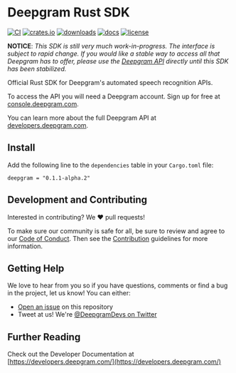 # Deepgram Rust SDK

[![CI](https://github.com/deepgram-devs/deepgram-rust-sdk/actions/workflows/ci.yaml/badge.svg?branch=main)](https://github.com/deepgram-devs/deepgram-rust-sdk/actions/workflows/ci.yaml)
[![crates.io](https://img.shields.io/crates/v/deepgram)](https://crates.io/crates/deepgram)
[![downloads](https://img.shields.io/crates/d/deepgram)](https://crates.io/crates/deepgram)
[![docs](https://img.shields.io/docsrs/deepgram)](https://docs.rs/deepgram)
[![license](https://img.shields.io/crates/l/deepgram)](./LICENSE)

**NOTICE**: *This SDK is still very much work-in-progress. The interface is subject to rapid change.
If you would like a stable way to access all that Deepgram has to offer, please use the
[Deepgram API](https://developers.deepgram.com/api-reference/) directly until this SDK has been stabilized.*

Official Rust SDK for Deepgram's automated speech recognition APIs.

To access the API you will need a Deepgram account. Sign up for free at [console.deepgram.com](https://console.deepgram.com/signup?utm_medium=github&utm_source=DEVREL&utm_content=deepgram-rust-sdk).

You can learn more about the full Deepgram API at [developers.deepgram.com](https://developers.deepgram.com).

## Install

Add the following line to the `dependencies` table in your `Cargo.toml` file:

```
deepgram = "0.1.1-alpha.2"
```

## Development and Contributing

Interested in contributing? We ❤️ pull requests!

To make sure our community is safe for all, be sure to review and agree to our
[Code of Conduct](./CODE_OF_CONDUCT.md). Then see the
[Contribution](./CONTRIBUTING.md) guidelines for more information.

## Getting Help

We love to hear from you so if you have questions, comments or find a bug in the
project, let us know! You can either:

- [Open an issue](https://github.com/deepgram-devs/deepgram-rust-sdk/issues/new) on this repository
- Tweet at us! We're [@DeepgramDevs on Twitter](https://twitter.com/DeepgramDevs)

## Further Reading

Check out the Developer Documentation at [https://developers.deepgram.com/](https://developers.deepgram.com/)
